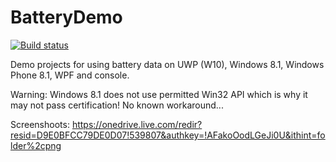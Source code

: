 # BatteryDemo

[![Build status](https://ci.appveyor.com/api/projects/status/455qgm3d62w5e77b/branch/master?svg=true)](https://ci.appveyor.com/project/jernejk/batterydemo/branch/master)

Demo projects for using battery data on UWP (W10), Windows 8.1, Windows Phone 8.1, WPF and console.

Warning: Windows 8.1 does not use permitted Win32 API which is why it may not pass certification! No known workaround...

Screenshoots:
https://onedrive.live.com/redir?resid=D9E0BFCC79DE0D07!539807&authkey=!AFakoOodLGeJi0U&ithint=folder%2cpng
